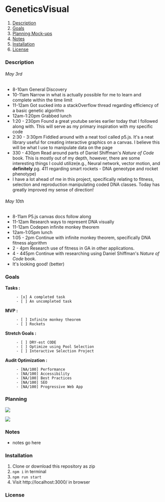 # GeneticsVisual

1. [Description](#description)
1. [Goals](#Goals)
1. [Planning Mock-ups](#Planning)
1. [Notes](#notes)
1. [Installation](#Installation)
1. [License](#license)

### Description

######  May 3rd
  * 8-10am General Discovery
  * 10-11am Narrow in what is actually possible for me to learn and complete within the time limit
  * 11-12am Got sucked into a stackOverflow thread regarding efficiency of a basic genetic algorithm
  * 12am-1:20pm Grabbed lunch
  * 1:20 - 230pm Found a great youtube series earlier today that I followed along with. This will serve as my primary inspiration with my specific code
  * 2:30 - 3:30pm Fiddled around with a neat tool called p5.js. It's a neat library useful for creating interactive graphics on a canvas. I believe this will be what I use to manipulate data on the page
  * 330 - 430pm Read around parts of Daniel Shiffman's *Nature of Code* book. This is mostly out of my depth, however, there are some interesting things I could utilize(e.g., Neural network, vector motion, and **definitely** pg. 411 regarding smart rockets - DNA geneotype and rocket phenotype)
  * I have a lot ahead of me in this project, specifically relating to fitness, selection and reproduction manipulating coded DNA classes. Today has greatly improved my sense of direction!

######  May 10th
  * 8-11am P5.js canvas docs follow along
  * 11-12am Research ways to represent DNA visually
  * 11-12am Codepen infinite monkey theorem
  * 12am-1:05pm lunch
  * 1:05 - 2pm Continue with infinite monkey theorem, specifically DNA fitness algorithm
  * 2 - 4pm Research use of fitness in GA in other applications.
  * 4 - 445pm Continue with researching using Daniel Shiffman's *Nature of Code* book.
  * It's looking good! (better)

### Goals

 __Tasks :__

         - [x] A completed task
         - [ ] An uncompleted task

 __MVP :__

         - [ ] Infinite monkey theorem
         - [ ] Rockets


 __Stretch Goals :__

         - [ ] DRY-est CODE
         - [ ] Optimize using Pool Selection
         - [ ] Interactive Selection Project

  __Audit Optimization :__

         - [NA/100] Performance
         - [NA/100] Accessibility
         - [NA/100] Best Practices
         - [NA/100] SEO
         - [NA/100] Progressive Web App

### Planning

![](src/assets/images/ReactComponentTree.svg)

![](src/assets/images/SketchDesign.png)

### Notes

* notes go here

### Installation

1. Clone or download this repository as zip
2. `npm i` in terminal
3. `npm run start`
4. Visit http://localhost:3000/ in browser


### License
